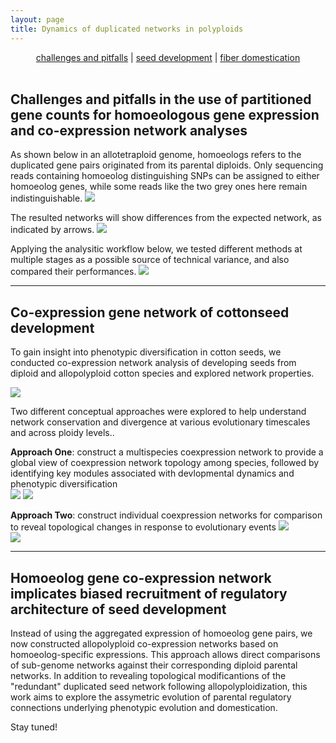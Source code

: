 ```yaml
---
layout: page
title: Dynamics of duplicated networks in polyploids
---
```


<div>
<p align="center">
  <a href="#challenges">challenges and pitfalls</a> |
  <a href="#seed">seed development</a> |
  <a href="#">fiber domestication</a>
  <br><br>
</p>
</div>

<a name="challenges"></a>
## Challenges and pitfalls in the use of partitioned gene counts for homoeologous gene expression and co-expression network analyses


As shown below in an allotetraploid genome, homoeologs refers to the duplicated gene pairs originated from its parental diploids. Only sequencing reads containing homoeolog distinguishing SNPs can be assigned to either homoeolog genes, while some reads like the two grey ones here remain indistinguishable. 
![](/research/pitfall1.png)

The resulted networks will show differences from the expected network, as indicated by arrows.
![](/research/pitfall2.png)

Applying the analysitic workflow below, we tested different methods at multiple stages as a possible source of technical variance, and also compared their performances.
![](/research/pitfall3.png)

---

<a name="seed"></a>
## Co-expression gene network of cottonseed development

To gain insight into phenotypic diversification in cotton seeds, we conducted co-expression network analysis of developing seeds from diploid and allopolyploid cotton species and explored network properties.

![](/research/seedNet.phenotype.jpg)

Two different conceptual approaches were explored to help understand network conservation and divergence at various evolutionary timescales and across ploidy levels..

**Approach One**: construct a multispecies coexpression network to provide a global view of coexpression network topology among species, followed by identifying key modules associated with devlopmental dynamics and phenotypic diversification  
![](/research/seedNet.multi1.jpg)
![](/research/seedNet.multi2.jpg)

**Approach Two**: construct individual coexpression networks for comparison to reveal topological changes in response to evolutionary events
![](/research/seedNet.indiv.jpg)  
![](/research/seedNet.oilNet.jpg)


----

## Homoeolog gene co-expression network implicates biased recruitment of regulatory architecture of seed development  
Instead of using the aggregated expression of homoeolog gene pairs, we now constructed allopolyploid co-expression networks based on homoeolog-specific expressions. This approach allows direct comparisons of sub-genome networks against their corresponding diploid parental networks. In addition to revealing topological modificantions of the "redundant" duplicated seed network following allopolyploidization, this work aims to explore the assymetric evolution of parental regulatory connections underlying phenotypic evolution and domestication.

Stay tuned!



